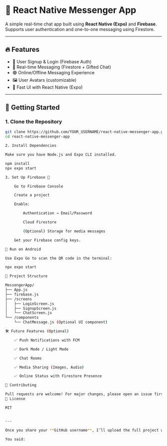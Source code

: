 # 📲 React Native Messenger App

A simple real-time chat app built using **React Native (Expo)** and **Firebase**.  
Supports user authentication and one-to-one messaging using Firestore.

---

## 🔥 Features
- 🔐 User Signup & Login (Firebase Auth)
- 💬 Real-time Messaging (Firestore + Gifted Chat)
- 🟢 Online/Offline Messaging Experience
- 🖼️ User Avatars (customizable)
- 💨 Fast UI with React Native (Expo)

---

## 🚀 Getting Started

### 1. Clone the Repository
```bash
git clone https://github.com/YOUR_USERNAME/react-native-messenger-app.git
cd react-native-messenger-app

2. Install Dependencies

Make sure you have Node.js and Expo CLI installed.

npm install
npx expo start

3. Set Up Firebase 🔧

    Go to Firebase Console

    Create a project

    Enable:

        Authentication → Email/Password

        Cloud Firestore

        (Optional) Storage for media messages

    Get your Firebase config keys.

📱 Run on Android

Use Expo Go to scan the QR code in the terminal:

npx expo start

📂 Project Structure

MessengerApp/
├── App.js
├── firebase.js
├── /screens
│   ├── LoginScreen.js
│   ├── SignupScreen.js
│   └── ChatScreen.js
└── /components
    └── ChatMessage.js (Optional UI component)

🛠 Future Features (Optional)

    ✅ Push Notifications with FCM

    ✅ Dark Mode / Light Mode

    ✅ Chat Rooms

    ✅ Media Sharing (Images, Audio)

    ✅ Online Status with Firestore Presence

🤝 Contributing

Pull requests are welcome! For major changes, please open an issue first to discuss.
📄 License

MIT


---

Once you share your **GitHub username**, I’ll upload the full project with this README included. Or I can help you push it from your system — whichever you prefer.

You said:
